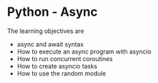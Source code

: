 # Python - Async

The learning objectives are

- async and await syntax
- How to execute an async program with asyncio
- How to run concurrent coroutines
- How to create asyncio tasks
- How to use the random module